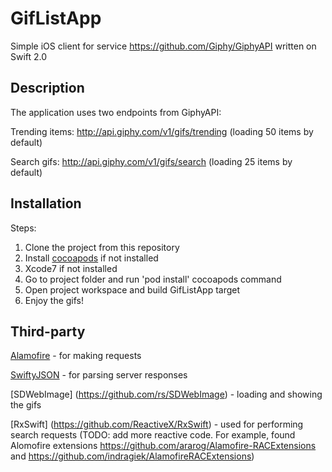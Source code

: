 # GifListApp
Simple iOS client for service https://github.com/Giphy/GiphyAPI written on Swift 2.0

## Description

The application uses two endpoints from GiphyAPI:

Trending items: http://api.giphy.com/v1/gifs/trending (loading 50 items by default)

Search gifs: http://api.giphy.com/v1/gifs/search (loading 25 items by default)

## Installation

Steps:

1. Clone the project from this repository
2. Install [cocoapods](https://cocoapods.org/) if not installed
3. Xcode7 if not installed
4. Go to project folder and run 'pod install' cocoapods command
5. Open project workspace and build GifListApp target
6. Enjoy the gifs!

## Third-party

[Alamofire](https://github.com/Alamofire/Alamofire) - for making requests

[SwiftyJSON](https://github.com/SwiftyJSON/SwiftyJSON) - for parsing server responses

[SDWebImage] (https://github.com/rs/SDWebImage) - loading and showing the gifs

[RxSwift] (https://github.com/ReactiveX/RxSwift) - used for performing search requests (TODO: add more reactive code. For example, found Alomofire extensions https://github.com/ararog/Alamofire-RACExtensions and https://github.com/indragiek/AlamofireRACExtensions)